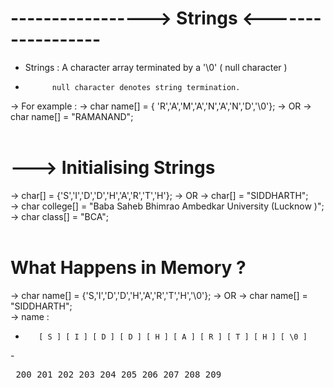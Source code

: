 #    ----------------->  Strings <------------------
* Strings : A character array terminated by a '\0' ( null character )
-           null character denotes string termination.

-> For example : 
->             char name[] = { 'R','A','M','A','N','A','N','D','\0'};
->               OR
->             char name[] = "RAMANAND";
<br>
<br>
# ---> Initialising Strings 
-> char[] = {'S','I','D','D','H','A','R','T','H'};
-> OR
-> char[] = "SIDDHARTH";
<br>
-> char college[] = "Baba Saheb Bhimrao Ambedkar University (Lucknow )";
<br>
-> char class[] = "BCA";
<br>
<br>
# What Happens in Memory ?

-> char name[] = {'S,'I','D','D','H','A','R','T','H','\0'};
-> OR
-> char name[] = "SIDDHARTH";
<BR>
->   name :
-        [ S ] [ I ] [ D ] [ D ] [ H ] [ A ] [ R ] [ T ] [ H ] [ \0 ] 
-<br> <pre>    200   201   202   203   204   205   206   207   208   209 </pre>

